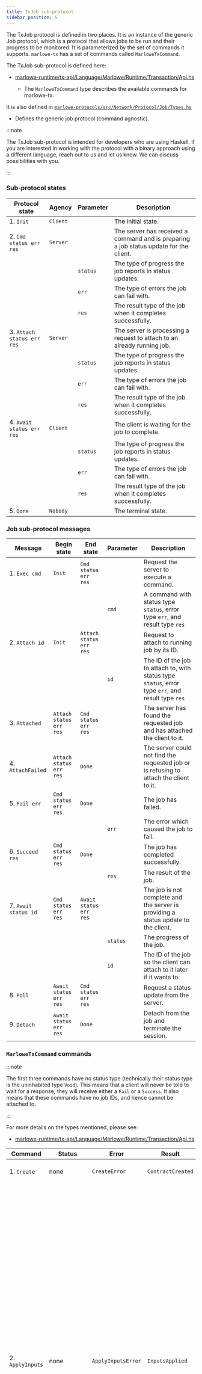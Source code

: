 ```yaml
---
title: TxJob sub-protocol
sidebar_position: 5
---
```


The TxJob protocol is defined in two places. It is an instance of the generic Job protocol, which is a protocol that allows jobs to be run and their progress to be monitored. It is parameterized by the set of commands it supports. `marlowe-tx` has a set of commands called `MarloweTxCommand`.

The TxJob sub-protocol is defined here: 

* [marlowe-runtime/tx-api/Language/Marlowe/Runtime/Transaction/Api.hs](https://github.com/input-output-hk/marlowe-cardano/blob/main/marlowe-runtime/tx-api/Language/Marlowe/Runtime/Transaction/Api.hs)

  - The `MarloweTxCommand` type describes the available commands for marlowe-tx.

It is also defined in [`marlowe-protocols/src/Network/Protocol/Job/Types.hs`](https://github.com/input-output-hk/marlowe-cardano/blob/main/marlowe-protocols/src/Network/Protocol/Job/Types.hs)

  - Defines the generic job protocol (command agnostic). 

:::note

The TxJob sub-protocol is intended for developers who are using Haskell. If you are interested in working with the protocol with a binary approach using a different language, reach out to us and let us know. We can discuss possibilities with you. 

:::

### Sub-protocol states

| Protocol state | Agency | Parameter | Description |
| --- | --- | --- | --- |
| 1. `Init` | `Client` | | The initial state. |
| 2. `Cmd status err res` | `Server` | | The server has received a command and is preparing a job status update for the client. |
| | | `status` | The type of progress the job reports in status updates. |
| | | `err` | The type of errors the job can fail with. |
| | | `res` | The result type of the job when it completes successfully. |
| 3. `Attach status err res` | `Server` | | The server is processing a request to attach to an already running job. |
| | | `status` | The type of progress the job reports in status updates. |
| | | `err` | The type of errors the job can fail with. |
| | | `res` | The result type of the job when it completes successfully. |
| 4. `Await status err res` | `Client` | | The client is waiting for the job to complete. |
| | | `status` | The type of progress the job reports in status updates. |
| | | `err` | The type of errors the job can fail with. |
| | | `res` | The result type of the job when it completes successfully. |
| 5. `Done` | `Nobody` | | The terminal state. |

### Job sub-protocol messages

| Message | Begin state | End state | Parameter | Description |
| --- | --- | --- | --- | --- |
| 1. `Exec cmd` | `Init` | `Cmd status err res` |  | Request the server to execute a command. |
| | | | `cmd` | A command with status type `status`, error type `err`, and result type `res` |
| 2. `Attach id` | `Init` | `Attach status err res` |  | Request to attach to running job by its ID. |
| | | | `id` | The ID of the job to attach to, with status type `status`, error type `err`, and result type `res` |
| 3. `Attached` | `Attach status err res` | `Cmd status err res` |  | The server has found the requested job and has attached the client to it. |
| 4. `AttachFailed` | `Attach status err res` | `Done` |  | The server could not find the requested job or is refusing to attach the client to it. |
| 5. `Fail err` | `Cmd status err res` | `Done` |  | The job has failed. |
| | | | `err` | The error which caused the job to fail. |
| 6. `Succeed res` | `Cmd status err res` | `Done` |  | The job has completed successfully. |
| | | | `res` | The result of the job. |
| 7. `Await status id` | `Cmd status err res` | `Await status err res` |  | The job is not complete and the server is providing a status update to the client. |
| | | | `status` | The progress of the job. |
| | | | `id` | The ID of the job so the client can attach to it later if it wants to. |
| 8. `Poll` | `Await status err res` | `Cmd status err res` |  | Request a status update from the server. |
| 9. `Detach` | `Await status err res` | `Done` |  | Detach from the job and terminate the session. |

### `MarloweTxCommand` commands

:::note

The first three commands have no status type (technically their status type is the uninhabited type `Void`). This means that a client will never be told to wait for a response; they will receive either a `Fail` or a `Success`. It also means that these commands have no job IDs, and hence cannot be attached to.

:::

For more details on the types mentioned, please see: 

* [marlowe-runtime/tx-api/Language/Marlowe/Runtime/Transaction/Api.hs](https://github.com/input-output-hk/marlowe-cardano/blob/main/marlowe-runtime/tx-api/Language/Marlowe/Runtime/Transaction/Api.hs)

| Command | Status | Error | Result | Parameter | Description |
| --- | --- | --- | --- | --- | --- |
| 1. `Create` | none | `CreateError` | `ContractCreated` | | Build a transaction which starts a new Marlowe contract. |
|  | | | | `stakeCredential` | An optional stake credential to attach to the script address for this contract. |
|  | | | | `v` | The version of the contract. |
|  | | | | `wallet` | A `WalletAddresses` record of the wallet authorizing the transaction. |
|  | | | | `roles` | A `RoleTokensConfig` that describes how role tokens are to be minted and distributed in this contract. |
|  | | | | `metadata` | A `MarloweTransactionMetadata` record to attach to the transaction's metadata. |
|  | | | | `minAdaDeposit` | The min ADA deposit for the contract. See (insert link to min ADA deposit here). |
|  | | | | `contract` | The Marlowe contract to run. |
| 2. `ApplyInputs` | none | `ApplyInputsError` | `InputsApplied` | | Build a transaction which applies inputs to a running Marlowe contract. |
|  | | | | `v` | The version of the contract. |
|  | | | | `wallet` | A `WalletAddresses` record of the wallet authorizing the transaction. |
|  | | | | `contractID` | The ID of the contract to apply the inputs to. |
|  | | | | `metadata` | A `MarloweTransactionMetadata` record to attach to the transaction's metadata. |
|  | | | | `invalidBefore` | An optional date + time in UTC before with the transaction is invalid. If omitted, the server will compute a sensible default. |
|  | | | | `invalidHereafter` | An optional date + time in UTC that describes the point when the transaction is no longer valid (inclusive). If omitted, the server will compute a sensible default. |
|  | | | | `inputs` | A list of inputs to apply to the contract. |
| 3. `Withdraw` | none | `WithdrawError` | `TxBody BabbageEra` | | Build a transaction which withdraws funds paid to a role by a contract. |
|  | | | | `v` | The version of the contract. |
|  | | | | `wallet` | A `WalletAddresses` record of the wallet authorizing the transaction. Funds will be sent to the change address. |
|  | | | | `contractID` | The ID of the contract whose role token currency to withdraw from. |
|  | | | | `role` | The role to withdraw funds for. The wallet must contain a UTXO with a valid role token for this role and contract. |
| 4. `Submit` | `SubmitStatus` | `WithdrawError` | `TxBody BabbageEra` | | Submit a transaction to the upstream node and wait for confirmation. |
|  | | | | `tx` | A babbage transaction to submit to the upstream node. |

